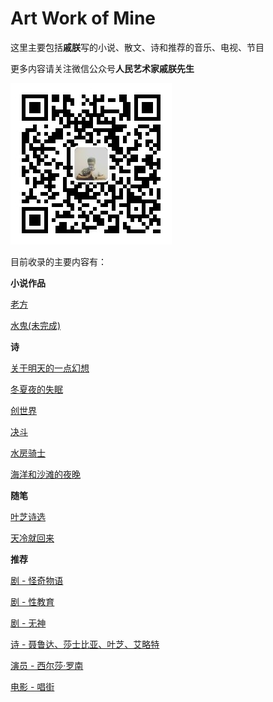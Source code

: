 # Art Work of Mine
这里主要包括**戚朕**写的小说、散文、诗和推荐的音乐、电视、节目

更多内容请关注微信公众号**人民艺术家戚朕先生**

![二维码](公众号.jpg)

目前收录的主要内容有：

**小说作品**

[老方](/小说/%5B小说%5D%老方.md)

[水鬼(未完成)](/小说/%5B小说%5D%5B未完成%5D水鬼.md)


**诗**

[关于明天的一点幻想](/诗/%5B诗%5D关于明天的一点幻想.md)

[冬夏夜的失眠](/诗/%5B诗%5D冬夏夜的失眠.md)

[创世界](/诗/%5B诗%5D创世界.md)

[决斗](/诗/%5B诗%5D决斗.md)

[水房骑士](/诗/%5B诗%5D水房骑士.md)

[海洋和沙滩的夜晚](/诗/%5B诗%5D海洋和沙滩的夜晚.md)

**随笔**

[叶芝诗选](/随笔/%5B读书%5D叶芝诗选.md)

[天冷就回来](/随笔/%5B读书%5D天冷就回来.md)


**推荐**

[剧 - 怪奇物语](/推荐/%5B剧%5D怪奇物语.md)

[剧 - 性教育](/推荐/%5B剧%5D性教育.md)

[剧 - 无神](/推荐/%5B剧%5D无神.md)

[诗 - 聂鲁达、莎士比亚、叶芝、艾略特](/推荐/%5B诗%5D聂鲁达、莎士比亚、叶芝、艾略特.md)

[演员 - 西尔莎·罗南](/推荐/%5B演员%5D西尔莎·罗南%20Saoirse%20Ronan.md)

[电影 - 唱街](/推荐/%5B电影%5D唱街%20Sing%20Street.md)



